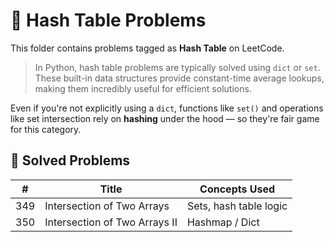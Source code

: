 # 🧠 Hash Table Problems

This folder contains problems tagged as **Hash Table** on LeetCode.

> In Python, hash table problems are typically solved using `dict` or `set`. These built-in data structures provide constant-time average lookups, making them incredibly useful for efficient solutions.

Even if you're not explicitly using a `dict`, functions like `set()` and operations like set intersection rely on **hashing** under the hood — so they're fair game for this category.

## 🧪 Solved Problems
| #   | Title                      | Concepts Used          |
|-----|----------------------------|------------------------|
| 349 | Intersection of Two Arrays | Sets, hash table logic |
| 350 | Intersection of Two Arrays II | Hashmap / Dict |
